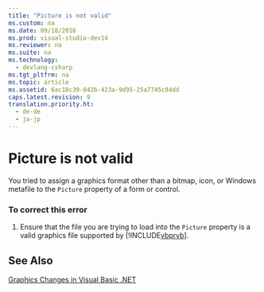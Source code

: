 ```yaml
---
title: "Picture is not valid"
ms.custom: na
ms.date: 09/18/2016
ms.prod: visual-studio-dev14
ms.reviewer: na
ms.suite: na
ms.technology: 
  - devlang-csharp
ms.tgt_pltfrm: na
ms.topic: article
ms.assetid: 6ac18c39-042b-423a-9d95-25a7745c84dd
caps.latest.revision: 9
translation.priority.ht: 
  - de-de
  - ja-jp
---
```

# Picture is not valid
You tried to assign a graphics format other than a bitmap, icon, or Windows metafile to the `Picture` property of a form or control.  
  
### To correct this error  
  
1.  Ensure that the file you are trying to load into the `Picture` property is a valid graphics file supported by [!INCLUDE[vbprvb](../vs140/includes/vbprvb_md.md)].  
  
## See Also  
 [Graphics Changes in Visual Basic .NET](assetId:///24cd2d55-ebf1-42d6-b755-00e9001f1cb8)